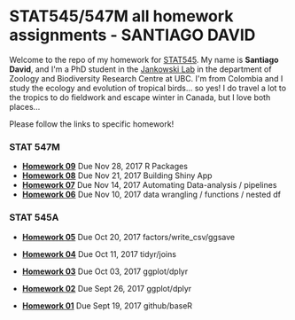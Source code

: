# STAT545/547M   all homework assignments - SANTIAGO DAVID

Welcome to the repo of my homework for [STAT545](http://stat545.com). 
My name is **Santiago David**, and I'm a PhD student in the [Jankowski Lab](http://www.zoology.ubc.ca/~jankowsk/) in the department of Zoology and Biodiversity Research Centre at UBC. I'm from Colombia and I study the ecology and evolution of tropical birds... so yes! I do travel a lot to the tropics to do fieldwork and escape winter in Canada, but I love both places...

Please follow the links to specific homework!
### STAT 547M

- [**Homework 09**](https://github.com/santiagodr/STAT545_hw_David_Santiago/tree/master/hw09) Due Nov 28, 2017 R Packages
- [**Homework 08**](https://github.com/santiagodr/STAT545_hw_David_Santiago/tree/master/hw08) Due Nov 21, 2017 Building Shiny App
- [**Homework 07**](https://github.com/santiagodr/STAT545_hw_David_Santiago/tree/master/hw07) Due Nov 14, 2017 Automating Data-analysis / pipelines
- [**Homework 06**](https://github.com/santiagodr/STAT545_hw_David_Santiago/tree/master/hw06) Due Nov 10, 2017 data wrangling / functions / nested df

### STAT 545A

- [**Homework 05**](https://github.com/santiagodr/STAT545_hw_David_Santiago/tree/master/hw05) Due Oct 20, 2017 factors/write_csv/ggsave

- [**Homework 04**](https://github.com/santiagodr/STAT545_hw_David_Santiago/tree/master/hw04) Due Oct 11, 2017 tidyr/joins

- [**Homework 03**](https://github.com/santiagodr/STAT545_hw_David_Santiago/tree/master/hw03) Due Oct 03, 2017 ggplot/dplyr

- [**Homework 02**](https://github.com/santiagodr/STAT545_hw_David_Santiago/tree/master/hw02) Due Sept 26, 2017 ggplot/dplyr

- [**Homework 01**](https://github.com/santiagodr/STAT545_hw_David_Santiago/tree/master/hw01) Due Sept 19, 2017 github/baseR
